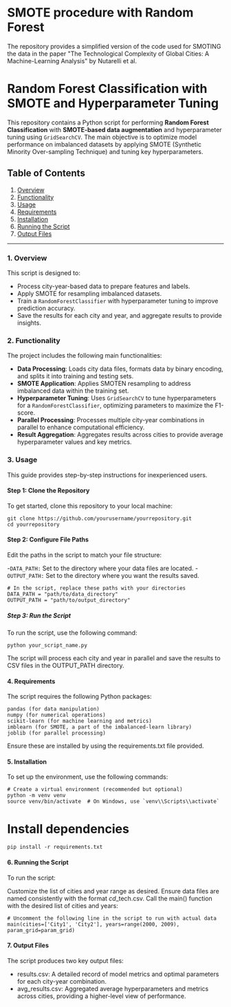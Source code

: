 # SMOTE procedure with Random Forest
The repository provides a simplified version of the code used for SMOTING the data in the paper "The Technological Complexity of Global Cities: A Machine-Learning Analysis" by Nutarelli et al.

# Random Forest Classification with SMOTE and Hyperparameter Tuning

This repository contains a Python script for performing **Random Forest Classification** with **SMOTE-based data augmentation** and hyperparameter tuning using `GridSearchCV`. The main objective is to optimize model performance on imbalanced datasets by applying SMOTE (Synthetic Minority Over-sampling Technique) and tuning key hyperparameters.

## Table of Contents
1. [Overview](#overview)
2. [Functionality](#functionality)
3. [Usage](#usage)
4. [Requirements](#requirements)
5. [Installation](#installation)
6. [Running the Script](#running-the-script)
7. [Output Files](#output-files)

---

### 1. Overview

This script is designed to:
- Process city-year-based data to prepare features and labels.
- Apply SMOTE for resampling imbalanced datasets.
- Train a `RandomForestClassifier` with hyperparameter tuning to improve prediction accuracy.
- Save the results for each city and year, and aggregate results to provide insights.

### 2. Functionality

The project includes the following main functionalities:

- **Data Processing**: Loads city data files, formats data by binary encoding, and splits it into training and testing sets.
- **SMOTE Application**: Applies SMOTEN resampling to address imbalanced data within the training set.
- **Hyperparameter Tuning**: Uses `GridSearchCV` to tune hyperparameters for a `RandomForestClassifier`, optimizing parameters to maximize the F1-score.
- **Parallel Processing**: Processes multiple city-year combinations in parallel to enhance computational efficiency.
- **Result Aggregation**: Aggregates results across cities to provide average hyperparameter values and key metrics.

### 3. Usage

This guide provides step-by-step instructions for inexperienced users.

#### Step 1: Clone the Repository

To get started, clone this repository to your local machine:

```
git clone https://github.com/yourusername/yourrepository.git
cd yourrepository
```

#### Step 2: Configure File Paths

Edit the paths in the script to match your file structure:

-`DATA_PATH:` Set to the directory where your data files are located.
-`OUTPUT_PATH:` Set to the directory where you want the results saved.

```
# In the script, replace these paths with your directories
DATA_PATH = "path/to/data_directory"
OUTPUT_PATH = "path/to/output_directory"
```

##### Step 3: Run the Script

To run the script, use the following command:
```
python your_script_name.py
```
The script will process each city and year in parallel and save the results to CSV files in the OUTPUT_PATH directory.

#### 4. Requirements
The script requires the following Python packages:

```
pandas (for data manipulation)
numpy (for numerical operations)
scikit-learn (for machine learning and metrics)
imblearn (for SMOTE, a part of the imbalanced-learn library)
joblib (for parallel processing)
```
Ensure these are installed by using the requirements.txt file provided.

#### 5. Installation
To set up the environment, use the following commands:

```
# Create a virtual environment (recommended but optional)
python -m venv venv
source venv/bin/activate  # On Windows, use `venv\\Scripts\\activate`
```

# Install dependencies

```
pip install -r requirements.txt
```

#### 6. Running the Script
To run the script:

Customize the list of cities and year range as desired.
Ensure data files are named consistently with the format <city>_cd_<year>_tech.csv.
Call the main() function with the desired list of cities and years:
```
# Uncomment the following line in the script to run with actual data
main(cities=['City1', 'City2'], years=range(2000, 2009), param_grid=param_grid)
```

#### 7. Output Files
The script produces two key output files:

- results.csv: A detailed record of model metrics and optimal parameters for each city-year combination.
- avg_results.csv: Aggregated average hyperparameters and metrics across cities, providing a higher-level view of performance.










